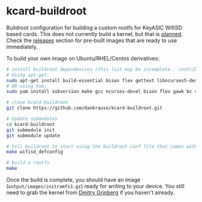 kcard-buildroot
===============

Buildroot configuration for building a custom rootfs for KeyASIC WifiSD based cards. This does not currently build a kernel, but that is [planned](https://github.com/dankrause/kcard-buildroot/issues/9). Check the [releases](https://github.com/dankrause/kcard-buildroot/releases) section for pre-built images that are ready to use immediately.

To build your own image on Ubuntu/RHEL/Centos derivatives:

```bash
# install buildroot dependencies (this list may be incomplete - contributions welcome)
# Using apt-get:
sudo apt-get install build-essential bison flex gettext libncurses5-dev texinfo autoconf automake libtool
# OR using Yum:
sudo yum install subversion make gcc ncurses-devel bison flex gawk bc vim-common

# clone kcard-buildroot
git clone https://github.com/dankrause/kcard-buildroot.git

# Update submodules
cd kcard-buildroot
git submodule init
git submodule update

# tell buildroot to start using the buildroot conf file that comes with kcard-buildroot
make wifisd_defconfig

# build a rootfs
make
```


Once the build is complete, you should have an image (`output/images/initramfs3.gz`) ready for writing to your device. You still need to grab the kernel from [Dmitry Grinberg](http://dmitry.gr/index.php?r=05.Projects&proj=15.%20Transcend%20WiFiSD) if you haven't already.
